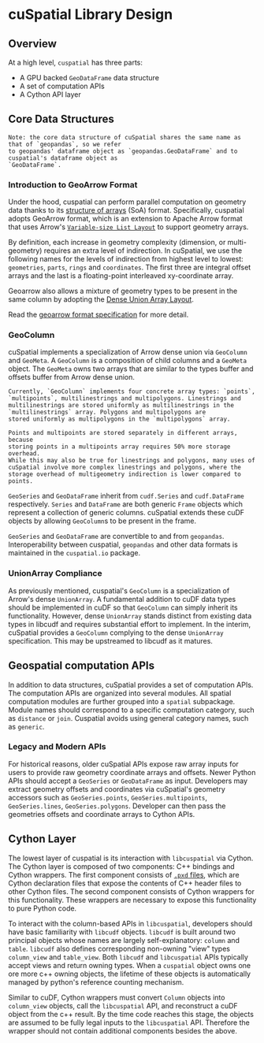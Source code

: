 # cuSpatial Library Design

## Overview

At a high level, `cuspatial` has three parts:
- A GPU backed `GeoDataFrame` data structure
- A set of computation APIs
- A Cython API layer

## Core Data Structures 

```{note}
Note: the core data structure of cuSpatial shares the same name as that of `geopandas`, so we refer
to geopandas' dataframe object as `geopandas.GeoDataFrame` and to cuspatial's dataframe object as
`GeoDataFrame`.
```

### Introduction to GeoArrow Format

Under the hood, cuspatial can perform parallel computation on geometry
data thanks to its
[structure of arrays](https://en.wikipedia.org/wiki/Parallel_array) (SoA)
format. Specifically, cuspatial adopts GeoArrow format, which is an extension
to Apache Arrow format that uses Arrow's 
[`Variable-size List Layout`](https://arrow.apache.org/docs/format/Columnar.html#variable-size-list-layout)
to support geometry arrays.

By definition, each increase in geometry complexity (dimension, or multi-
geometry) requires an extra level of indirection. In cuSpatial, we use the following names for the levels of indirection from
highest level to lowest: `geometries`, `parts`, `rings` and `coordinates`. The
first three are integral offset arrays and the last is a floating-point
interleaved xy-coordinate array.

Geoarrow also allows a mixture
of geometry types to be present in the same column by adopting the
[Dense Union Array Layout](https://arrow.apache.org/docs/format/Columnar.html#dense-union).

Read the [geoarrow format specification](https://github.com/geopandas/geo-arrow-spec/blob/main/format.md)
for more detail.

### GeoColumn

cuSpatial implements a specialization of Arrow dense union via `GeoColumn` and
`GeoMeta`. A `GeoColumn` is a composition of child columns and a
`GeoMeta` object. The `GeoMeta` owns two arrays that are similar to the
types buffer and offsets buffer from Arrow dense union.

```{note}
Currently, `GeoColumn` implements four concrete array types: `points`,
`multipoints`, multilinestrings and multipolygons. Linestrings and
multilinestrings are stored uniformly as multilinestrings in the
`multilinestrings` array. Polygons and multipolygons are
stored uniformly as multipolygons in the `multipolygons` array.

Points and multipoints are stored separately in different arrays, because
storing points in a multipoints array requires 50% more storage overhead.
While this may also be true for linestrings and polygons, many uses of
cuSpatial involve more complex linestrings and polygons, where the 
storage overhead of multigeometry indirection is lower compared to points.
```

`GeoSeries` and `GeoDataFrame` inherit from `cudf.Series` and
`cudf.DataFrame` respectively. `Series` and `DataFrame` are both generic
`Frame` objects which represent a collection of generic columns. cuSpatial
extends these cuDF objects by allowing `GeoColumn`s to be present in the
frame.

`GeoSeries` and `GeoDataFrame` are convertible to and from `geopandas`.
Interoperability between cuspatial, `geopandas` and other data formats is
maintained in the `cuspatial.io` package.

### UnionArray Compliance

As previously mentioned, cuspatial's `GeoColumn` is a specialization of
Arrow's dense `UnionArray`. A fundamental addition to cuDF data types should be
implemented in cuDF so that `GeoColumn` can simply inherit its
functionality. However, dense `UnionArray` stands distinct from existing data types
in libcudf and requires substantial effort to implement. In the interim, 
cuSpatial provides a `GeoColumn` complying to the dense `UnionArray`
specification. This may be upstreamed to libcudf as it matures.

## Geospatial computation APIs

In addition to data structures, cuSpatial provides a set of computation APIs.
The computation APIs are organized into several modules. All spatial
computation modules are further grouped into a `spatial` subpackage.
Module names should correspond to a specific computation category,
such as `distance` or `join`. Cuspatial avoids using general category names,
such as `generic`.

### Legacy and Modern APIs

For historical reasons, older cuSpatial APIs expose raw array inputs for
users to provide raw geometry coordinate arrays and offsets. Newer Python
APIs should accept a `GeoSeries` or `GeoDataFrame` as input. Developers
may extract geometry offsets and coordinates via cuSpatial's geometry
accessors such as `GeoSeries.points`, `GeoSeries.multipoints`,
`GeoSeries.lines`, `GeoSeries.polygons`. Developer can then pass the geometries
offsets and coordinate arrays to Cython APIs.

## Cython Layer

The lowest layer of cuspatial is its interaction with `libcuspatial` via Cython.
The Cython layer is composed of two components: C++ bindings and
Cython wrappers. The first component consists of
[`.pxd` files](https://cython.readthedocs.io/en/latest/src/tutorial/pxd_files.html),
which are Cython declaration files that expose the contents of C++ header
files to other Cython files. The second component consists of Cython
wrappers for this functionality. These wrappers are necessary to expose
this functionality to pure Python code.

To interact with the column-based APIs in `libcuspatial`, developers should
have basic familiarity with `libcudf` objects. `libcudf` is built around two
principal objects whose names are largely self-explanatory: `column` and
`table`. `libcudf` also defines corresponding non-owning "view" types
`column_view` and `table_view`. Both `libcudf` and `libcuspatial` APIs
typically accept views and return owning types. When a `cuspatial` object
owns one ore more c++ owning objects, the lifetime of these objects is
automatically managed by python's reference counting mechanism.

Similar to cuDF, Cython wrappers must convert `Column` objects into
`column_view` objects, call the `libcuspatial` API, and reconstruct a cuDF
object from the c++ result. By the time code reaches this stage, the
objects are assumed to be fully legal inputs to the `libcuspatial` API.
Therefore the wrapper should not contain additional components besides
the above.

